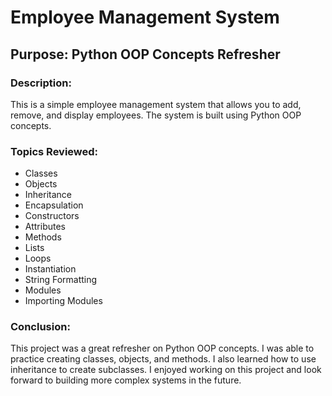 
# Employee Management System

## Purpose: Python OOP Concepts Refresher

### Description:

This is a simple employee management system that allows you to add, remove, and display employees. The system is built using Python OOP concepts.

### Topics Reviewed:

- Classes
- Objects
- Inheritance
- Encapsulation
- Constructors
- Attributes
- Methods
- Lists
- Loops
- Instantiation
- String Formatting
- Modules
- Importing Modules

### Conclusion:

This project was a great refresher on Python OOP concepts. I was able to practice creating classes, objects, and methods. I also learned how to use inheritance to create subclasses. I enjoyed working on this project and look forward to building more complex systems in the future.